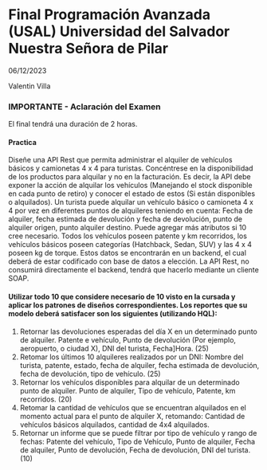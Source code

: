 
# Final Programación Avanzada (USAL) Universidad del Salvador Nuestra Señora de Pilar
06/12/2023

Valentin Villa 

### IMPORTANTE - Aclaración del Examen
El final tendrá una duración de 2 horas.

#### Practica
Diseñe una API Rest que permita administrar el alquiler de vehículos básicos y camionetas 4 x 4 para 
turistas. Concéntrese en la disponibilidad de los productos para alquilar y no en la facturación. Es decir, la
API debe exponer la acción de alquilar los vehículos (Manejando el stock disponible en cada punto de
retiro) y conocer el estado de estos (Si están disponibles o alquilados).
Un turista puede alquilar un vehículo básico o camioneta 4 x 4 por vez en diferentes puntos de alquileres
teniendo en cuenta: Fecha de alquiler, fecha estimada de devolución y fecha de devolución, punto de
alquiler origen, punto alquiler destino. Puede agregar más atributos si 10 cree necesario. Todos los
vehículos poseen patente y km recorridos, los vehículos básicos poseen categorías (Hatchback, Sedan,
SUV) y las 4 x 4 poseen kg de torque.
Estos datos se encontrarán en un backend, el cual deberá de estar codificado con base de datos a
elección.
La API Rest, no consumirá directamente el backend, tendrá que hacerlo mediante un cliente SOAP.

#### Utilizar todo 10 que considere necesario de 10 visto en la cursada y aplicar los patrones de diseños correspondientes. Los reportes que su modelo deberá satisfacer son los siguientes (utilizando HQL):
1. Retornar las devoluciones esperadas del día X en un determinado punto de alquiler. Patente e vehículo, Punto de devolución (Por ejemplo, aeropuerto, o ciudad X), DNI del turista, Fecha]Hora. (25)
2. Retomar los últimos 10 alquileres realizados por un DNI: Nombre del turista, patente, estado, fecha de alquiler, fecha estimada de devolución, fecha de devolución, tipo de vehículo. (25)
3. Retornar los vehículos disponibles para alquilar de un determinado punto de alquiler. Punto de alquiler, Tipo de vehículo, Patente, km recorridos. (20)
4. Retomar la cantidad de vehículos que se encuentran alquilados en el momento actual para el punto de alquiler X, retomando: Cantidad de vehículos básicos alquilados, cantidad de 4x4 alquilados.
5. Retornar un informe que se puede filtrar por tipo de vehículo y rango de fechas: Patente del vehículo, Tipo de Vehículo, Punto de alquiler, Fecha de alquiler, Punto de devolución, Fecha de devolución, DNI del turista. (10)
